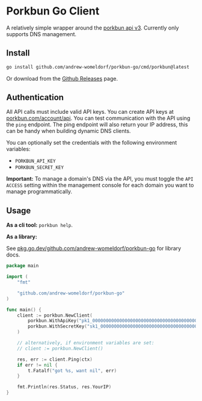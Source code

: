 # Porkbun Go Client

A relatively simple wrapper around the [porkbun api
v3](https://porkbun.com/api/json/v3/documentation). Currently only supports DNS
management.

## Install

```sh
go install github.com/andrew-womeldorf/porkbun-go/cmd/porkbun@latest
```

Or download from the [Github
Releases](https://github.com/andrew-womeldorf/porkbun-go/releases) page.

## Authentication

All API calls must include valid API keys. You can create API keys at
[porkbun.com/account/api](porkbun.com/account/api). You can test communication
with the API using the `ping` endpoint. The ping endpoint will also return your
IP address, this can be handy when building dynamic DNS clients.

You can optionally set the credentials with the following environment
variables:

- `PORKBUN_API_KEY`
- `PORKBUN_SECRET_KEY`

**Important:** To manage a domain's DNS via the API, you must toggle the `API
ACCESS` setting within the management console for each domain you want to
manage programmatically.

## Usage

**As a cli tool:** `porkbun help`.

**As a library:**

See
[pkg.go.dev/github.com/andrew-womeldorf/porkbun-go](https://pkg.go.dev/github.com/andrew-womeldorf/porkbun-go)
for library docs.

```go
package main

import (
	"fmt"

	"github.com/andrew-womeldorf/porkbun-go"
)

func main() {
	client := porkbun.NewClient(
		porkbun.WithApiKey("pk1_0000000000000000000000000000000000000000000000000000000000000000"),
		porkbun.WithSecretKey("sk1_0000000000000000000000000000000000000000000000000000000000000000"),
	)

	// alternatively, if environment variables are set:
	// client := porkbun.NewClient()

	res, err := client.Ping(ctx)
	if err != nil {
		t.Fatalf("got %s, want nil", err)
	}

	fmt.Println(res.Status, res.YourIP)
}
```
